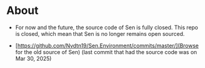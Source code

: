 # About

-   For now and the future, the source code of Sen is fully closed. This repo is closed, which mean
    that Sen is no longer remains open sourced.

- [https://github.com/Nvdtn19/Sen.Environment/commits/master/](Browse for the old source of Sen) (last commit that had the source code was on Mar 30, 2025)
